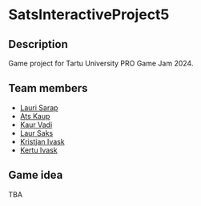 # SatsInteractiveProject5
## Description
Game project for Tartu University PRO Game Jam 2024. 

## Team members
* [Lauri Sarap]()
* [Ats Kaup]()
* [Kaur Vadi]()
* [Laur Saks]()
* [Kristjan Ivask]()
* [Kertu Ivask]()

## Game idea
TBA

